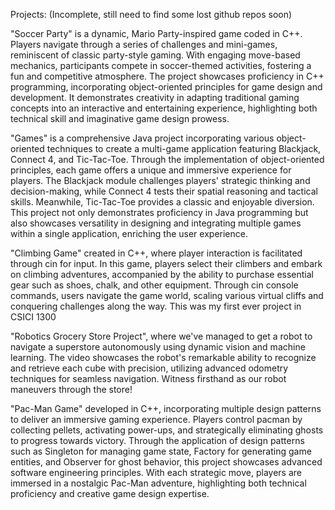 Projects: (Incomplete, still need to find some lost github repos soon)

"Soccer Party" is a dynamic, Mario Party-inspired game coded in C++. Players navigate through a series of challenges and mini-games, reminiscent of classic party-style gaming. With engaging move-based mechanics, participants compete in soccer-themed activities, fostering a fun and competitive atmosphere. The project showcases proficiency in C++ programming, incorporating object-oriented principles for game design and development. It demonstrates creativity in adapting traditional gaming concepts into an interactive and entertaining experience, highlighting both technical skill and imaginative game design prowess.

"Games" is a comprehensive Java project incorporating various object-oriented techniques to create a multi-game application featuring Blackjack, Connect 4, and Tic-Tac-Toe. Through the implementation of object-oriented principles, each game offers a unique and immersive experience for players. The Blackjack module challenges players' strategic thinking and decision-making, while Connect 4 tests their spatial reasoning and tactical skills. Meanwhile, Tic-Tac-Toe provides a classic and enjoyable diversion. This project not only demonstrates proficiency in Java programming but also showcases versatility in designing and integrating multiple games within a single application, enriching the user experience.

"Climbing Game" created in C++, where player interaction is facilitated through cin for input. In this game, players select their climbers and embark on climbing adventures, accompanied by the ability to purchase essential gear such as shoes, chalk, and other equipment. Through cin console commands, users navigate the game world, scaling various virtual cliffs and conquering challenges along the way.  This was my first ever project in CSICI 1300

"Robotics Grocery Store Project", where we've managed to get a robot to navigate a superstore autonomously using dynamic vision and machine learning. The video showcases the robot's remarkable ability to recognize and retrieve each cube with precision, utilizing advanced odometry techniques for seamless navigation. Witness firsthand as our robot maneuvers through the store!

"Pac-Man Game" developed in C++, incorporating multiple design patterns to deliver an immersive gaming experience. Players control pacman by collecting pellets, activating power-ups, and strategically eliminating ghosts to progress towards victory. Through the application of design patterns such as Singleton for managing game state, Factory for generating game entities, and Observer for ghost behavior, this project showcases advanced software engineering principles. With each strategic move, players are immersed in a nostalgic Pac-Man adventure, highlighting both technical proficiency and creative game design expertise.
